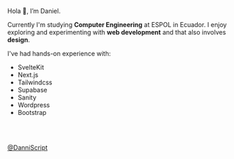 Hola 👋, I’m Daniel.

Currently I'm studying __Computer Engineering__ at ESPOL in Ecuador. I enjoy exploring and experimenting with __web development__ and that also involves __design__.

I've had hands-on experience with:

- SvelteKit
- Next.js
- Tailwindcss
- Supabase
- Sanity
- Wordpress
- Bootstrap
<br />
<br />

[@DanniScript](https://danniscript.vercel.app/)
